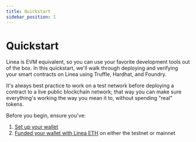 ```yaml
---
title: Quickstart
sidebar_position: 1
---
```


# Quickstart

Linea is EVM equivalent, so you can use your favorite development tools out of the box. In this quickstart, we'll walk through deploying and verifying your smart contracts on Linea using Truffle, Hardhat, and Foundry.

It's always best practice to work on a test network before deploying a contract to a live public blockchain network; that way you can make sure everything's working the way you mean it to, without spending "real" tokens.

Before you begin, ensure you've:

1. [Set up your wallet](../../use-mainnet/set-up-your-wallet.mdx)
2. [Funded your wallet with Linea ETH](../../use-mainnet/fund.md) on either the testnet or mainnet

